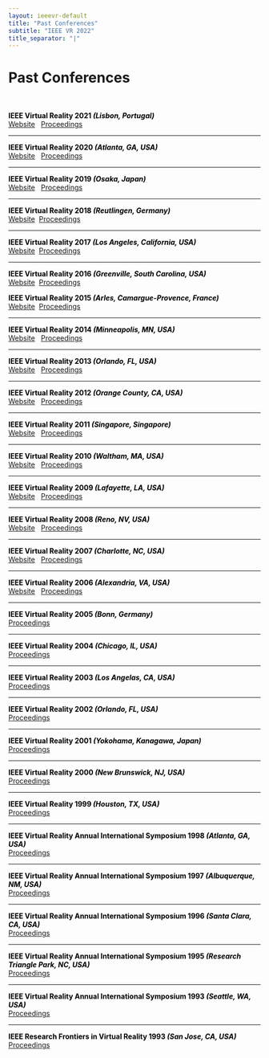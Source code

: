 ```yaml
---
layout: ieeevr-default
title: "Past Conferences"
subtitle: "IEEE VR 2022"
title_separator: "|"
---
```


<div>
<h1 id="past-conferences"> Past Conferences </h1>

<br>

<div>
    <p>
        <strong style="color:black">IEEE Virtual Reality 2021 <i>(Lisbon, Portugal)</i></strong>
        <br>
        <a href="https://ieeevr.org/2021" class="btn btn--secundary">Website</a>
        &nbsp;
        <a href="https://ieeexplore.ieee.org/xpl/conhome/9417603/proceeding" class="btn btn--secundary">Proceedings</a>
    </p>
</div>
<hr>
<div>
    <p>
        <strong style="color:black">IEEE Virtual Reality 2020 <i>(Atlanta, GA, USA)</i></strong>
        <br>
        <a href="https://ieeevr.org/2020" class="btn btn--secundary">Website</a>
        &nbsp;
        <a href="https://ieeexplore.ieee.org/xpl/conhome/9070012/proceeding" class="btn btn--secundary">Proceedings</a>
    </p>
</div>
<hr>
<div>
    <p>
        <strong style="color:black">IEEE Virtual Reality 2019 <i>(Osaka, Japan)</i></strong>
        <br>
        <a href="https://ieeevr.org/2019" class="btn btn--secundary">Website</a>
        &nbsp;
        <a href="https://ieeexplore.ieee.org/xpl/conhome.jsp?punumber=1000791" class="btn btn--secundary">Proceedings</a>
    </p>
</div>
<hr>
<div>
    <p>
        <strong style="color:black">IEEE Virtual Reality 2018  <i>(Reutlingen, Germany)</i></strong><br>
        <a href="https://ieeevr.org/2018" class="btn btn--secundary">Website</a>&nbsp;&nbsp;<a href="https://ieeexplore.ieee.org/xpl/mostRecentIssue.jsp?punumber=2945" class="btn btn--secundary">Proceedings</a>
    </p>
</div>
<hr>
<div>
    <p>
        <strong style="color:black">IEEE Virtual Reality 2017  <i>(Los Angeles, California, USA)</i></strong><br>
        <a href="https://ieeevr.org/2017" class="btn btn--secundary">Website</a>&nbsp;&nbsp;<a href="http://ieeexplore.ieee.org/xpl/mostRecentIssue.jsp?punumber=7889401" class="btn btn--secundary">Proceedings</a>
    </p>
</div>
<hr>
<div>
    <p>
        <strong style="color:black">IEEE Virtual Reality 2016  <i>(Greenville, South Carolina, USA)</i></strong><br>
        <a href="https://ieeevr.org/2016" class="btn btn--secundary">Website</a>&nbsp;&nbsp;<a href="http://ieeexplore.ieee.org/xpl/tocresult.jsp?isnumber=7433479" class="btn btn--secundary">Proceedings</a>
    </p>
</div>
<div>
    <p>
        <strong style="color:black">IEEE Virtual Reality 2015  <i>(Arles, Camargue-Provence, France)</i></strong><br>
        <a href="https://ieeevr.org/2015" class="btn btn--secundary">Website</a>&nbsp;&nbsp;<a href="http://ieeexplore.ieee.org/xpl/tocresult.jsp?isnumber=7064817&punumber=2945" class="btn btn--secundary">Proceedings</a>
    </p>
</div>
<hr>
<div>
    <p>
        <strong style="color:black">IEEE Virtual Reality 2014  <i>(Minneapolis, MN, USA)</i></strong><br>
        <a href="https://ieeevr.org/2014" class="btn btn--secundary">Website</a>
        &nbsp;
        <a href="http://ieeexplore.ieee.org/xpl/mostRecentIssue.jsp?punumber=6786176" class="btn btn--secundary">Proceedings</a>
    </p>
</div>
<hr>
<div>
    <p>
        <strong style="color:black">IEEE Virtual Reality 2013  <i>(Orlando, FL, USA)</i></strong><br>
        <a href="https://ieeevr.org/2013" class="btn btn--secundary">Website</a>
        &nbsp;
        <a href="http://ieeexplore.ieee.org/xpl/tocresult.jsp?isnumber=6479163" class="btn btn--secundary">Proceedings</a>
    </p>
</div>
<hr>
<div>
    <p>
        <strong style="color:black">IEEE Virtual Reality 2012  <i>(Orange County, CA, USA)</i></strong><br>
        <a href="http://conferences.computer.org/vr/2012/" class="btn btn--secundary">Website</a>
        &nbsp;
        <a href="http://ieeexplore.ieee.org/xpl/conhome.jsp?punumber=1000791" class="btn btn--secundary">Proceedings</a>
    </p>
</div>
<hr>
<div>
    <p>
        <strong style="color:black">IEEE Virtual Reality 2011  <i>(Singapore, Singapore)</i></strong><br>
        <a href="http://conferences.computer.org/vr/2011/" class="btn btn--secundary">Website</a>
        &nbsp;
        <a href="http://ieeexplore.ieee.org/xpl/mostRecentIssue.jsp?punumber=5753662" class="btn btn--secundary">Proceedings</a>
    </p>
</div>
<hr>
<div>
    <p>
        <strong style="color:black">IEEE Virtual Reality 2010  <i>(Waltham, MA, USA)</i></strong><br>
        <a href="http://conferences.computer.org/vr/2010/" class="btn btn--secundary">Website</a>
        &nbsp;
        <a href="http://ieeexplore.ieee.org/xpl/mostRecentIssue.jsp?punumber=5440859" class="btn btn--secundary">Proceedings</a>
    </p>
</div>
<hr>
<div>
    <p>
        <strong style="color:black">IEEE Virtual Reality 2009 <i>(Lafayette, LA, USA)</i></strong><br>
        <a href="http://conferences.computer.org/vr/2009/" class="btn btn--secundary">Website</a>
        &nbsp;
        <a href="http://ieeexplore.ieee.org/xpl/mostRecentIssue.jsp?punumber=4806856" class="btn btn--secundary">Proceedings</a>
    </p>
</div>
<hr>
<div>
    <p>
        <strong style="color:black">IEEE Virtual Reality 2008 <i>(Reno, NV, USA)</i></strong><br>
        <a href="http://conferences.computer.org/vr/2008/" class="btn btn--secundary">Website</a>
        &nbsp;
        <a href="http://ieeexplore.ieee.org/xpl/mostRecentIssue.jsp?punumber=4472735" class="btn btn--secundary">Proceedings</a>
    </p>
</div>
<hr>
<div>
    <p>
        <strong style="color:black">IEEE Virtual Reality 2007 <i>(Charlotte, NC, USA)</i></strong><br>
        <a href="http://conferences.computer.org/vr/2007/" class="btn btn--secundary">Website</a>
        &nbsp;
        <a href="hhttp://ieeexplore.ieee.org/xpl/tocresult.jsp?isnumber=4160977&isYear=2007" class="btn btn--secundary">Proceedings</a>
    </p>
</div>
<hr>
<div>
    <p>
        <strong style="color:black">IEEE Virtual Reality 2006 <i>(Alexandria, VA, USA)</i></strong><br>
        <a href="http://conferences.computer.org/vr/2006/" class="btn btn--secundary">Website</a>
        &nbsp;
        <a href="http://ieeexplore.ieee.org/xpl/tocresult.jsp?isnumber=34910&isYear=2006" class="btn btn--secundary">Proceedings</a>
    </p>
</div>
<hr>
<div>
    <p>
        <strong style="color:black">IEEE Virtual Reality 2005 <i>(Bonn, Germany)</i></strong><br>
        <a href="http://ieeexplore.ieee.org/xpl/tocresult.jsp?isnumber=32098&isYear=2005" class="btn btn--secundary">Proceedings</a>
    </p>
</div>
<hr>
<div>
    <p>
        <strong style="color:black">IEEE Virtual Reality 2004 <i>(Chicago, IL, USA)</i></strong><br>
        <a href="http://ieeexplore.ieee.org/xpl/mostRecentIssue.jsp?punumber=9163" class="btn btn--secundary">Proceedings</a>
    </p>
</div>
<hr>
<div>
    <p>
        <strong style="color:black">IEEE Virtual Reality 2003 <i>(Los Angelas, CA, USA)</i></strong><br>
        <a href="http://ieeexplore.ieee.org/xpl/tocresult.jsp?isnumber=26695&isYear=2003" class="btn btn--secundary">Proceedings</a>
    </p>
</div>
<hr>
<div>
    <p>
        <strong style="color:black">IEEE Virtual Reality 2002 <i>(Orlando, FL, USA)</i></strong><br>
        <a href="http://ieeexplore.ieee.org/xpl/tocresult.jsp?isnumber=21510&isYear=2002" class="btn btn--secundary">Proceedings</a>
    </p>
</div>
<hr>
<div>
    <p>
        <strong style="color:black">IEEE Virtual Reality 2001 <i>(Yokohama, Kanagawa, Japan)</i></strong><br>
        <a href="http://ieeexplore.ieee.org/xpl/tocresult.jsp?isnumber=19640&isYear=2001" class="btn btn--secundary">Proceedings</a>
    </p>
</div>
<hr>
<div>
    <p>
        <strong style="color:black">IEEE Virtual Reality 2000 <i>(New Brunswick, NJ, USA)</i></strong><br>
        <a href="http://ieeexplore.ieee.org/xpl/tocresult.jsp?isnumber=18163&isYear=2000" class="btn btn--secundary">Proceedings</a>
    </p>
</div>
<hr>
<div>
    <p>
        <strong style="color:black">IEEE Virtual Reality 1999 <i>(Houston, TX, USA)</i></strong><br>
        <a href="http://ieeexplore.ieee.org/xpl/tocresult.jsp?isnumber=16390&isYear=1999" class="btn btn--secundary">Proceedings</a>
    </p>
</div>
<hr>
<div>
    <p>
        <strong style="color:black">IEEE Virtual Reality Annual International Symposium 1998 <i>(Atlanta, GA, USA)</i></strong><br>
        <a href="http://ieeexplore.ieee.org/xpl/tocresult.jsp?isnumber=14305&isYear=1998" class="btn btn--secundary">Proceedings</a>
    </p>
</div>
<hr>
<div>
    <p>
        <strong style="color:black">IEEE Virtual Reality Annual International Symposium 1997 <i>(Albuquerque, NM, USA)</i></strong><br>
        <a href="http://ieeexplore.ieee.org/xpl/tocresult.jsp?isnumber=12656&isYear=1997" class="btn btn--secundary">Proceedings</a>
    </p>
</div>
<hr>
<div>
    <p>
        <strong style="color:black">IEEE Virtual Reality Annual International Symposium 1996 <i>(Santa Clara, CA, USA)</i></strong><br>
        <a href="http://ieeexplore.ieee.org/xpl/tocresult.jsp?isnumber=10587&isYear=1996" class="btn btn--secundary">Proceedings</a>
    </p>
</div> 
<hr>
<div>
    <p>
        <strong style="color:black">IEEE Virtual Reality Annual International Symposium 1995 <i>(Research Triangle Park, NC, USA)</i></strong><br>
        <a href="http://ieeexplore.ieee.org/xpl/tocresult.jsp?isnumber=11286&isYear=1995" class="btn btn--secundary">Proceedings</a>
    </p>
</div> 
<hr>
<div>
    <p>
        <strong style="color:black">IEEE Virtual Reality Annual International Symposium 1993 <i>(Seattle, WA, USA)</i></strong><br>
        <a href="http://ieeexplore.ieee.org/xpl/tocresult.jsp?isnumber=8641&isYear=1993" class="btn btn--secundary">Proceedings</a>
    </p>
</div> 
<hr>
<div>
    <p>
        <strong style="color:black">IEEE Research Frontiers in Virtual Reality 1993 <i>(San Jose, CA, USA)</i></strong><br>
        <a href="http://ieeexplore.ieee.org/xpl/tocresult.jsp?isnumber=8617&isYear=1993" class="btn btn--secundary">Proceedings</a>
    </p>
</div> 




    


    


    
</div>